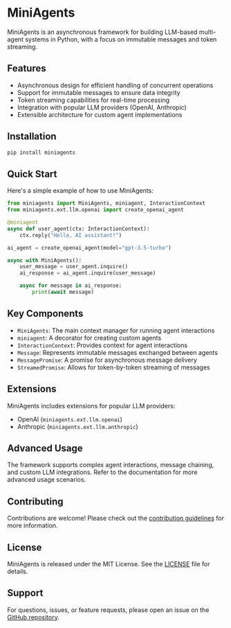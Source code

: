 # MiniAgents

MiniAgents is an asynchronous framework for building LLM-based multi-agent systems in Python, with a focus on immutable messages and token streaming.

## Features

- Asynchronous design for efficient handling of concurrent operations
- Support for immutable messages to ensure data integrity
- Token streaming capabilities for real-time processing
- Integration with popular LLM providers (OpenAI, Anthropic)
- Extensible architecture for custom agent implementations

## Installation

```bash
pip install miniagents
```

## Quick Start

Here's a simple example of how to use MiniAgents:

```python
from miniagents import MiniAgents, miniagent, InteractionContext
from miniagents.ext.llm.openai import create_openai_agent

@miniagent
async def user_agent(ctx: InteractionContext):
    ctx.reply("Hello, AI assistant!")

ai_agent = create_openai_agent(model="gpt-3.5-turbo")

async with MiniAgents():
    user_message = user_agent.inquire()
    ai_response = ai_agent.inquire(user_message)

    async for message in ai_response:
        print(await message)
```

## Key Components

- `MiniAgents`: The main context manager for running agent interactions
- `miniagent`: A decorator for creating custom agents
- `InteractionContext`: Provides context for agent interactions
- `Message`: Represents immutable messages exchanged between agents
- `MessagePromise`: A promise for asynchronous message delivery
- `StreamedPromise`: Allows for token-by-token streaming of messages

## Extensions

MiniAgents includes extensions for popular LLM providers:

- OpenAI (`miniagents.ext.llm.openai`)
- Anthropic (`miniagents.ext.llm.anthropic`)

## Advanced Usage

The framework supports complex agent interactions, message chaining, and custom LLM integrations. Refer to the documentation for more advanced usage scenarios.

## Contributing

Contributions are welcome! Please check out the [contribution guidelines](CONTRIBUTING.md) for more information.

## License

MiniAgents is released under the MIT License. See the [LICENSE](LICENSE) file for details.

## Support

For questions, issues, or feature requests, please open an issue on the [GitHub repository](https://github.com/teremterem/MiniAgents).
